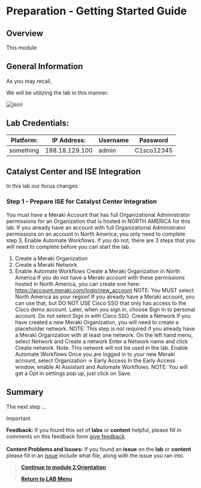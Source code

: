 # Preparation - Getting Started Guide

## Overview

This module 

## General Information

As you may recall, 

We will be utilizing the lab in this manner:

![json](./images/DCLOUD_Topology_PnPLab2.png?raw=true "Import JSON")

## Lab Credentials:

| Platform:       | IP Address:    | Username | Password   | 
|-----------------|----------------|----------|------------|
| something       | 198.18.129.100 | admin    | C1sco12345 |

## Catalyst Center and ISE Integration

In this lab our focus changes 

### Step 1 - Prepare ISE for Catalyst Center Integration

You must have a Meraki Account that has full Organizational Administrator permissions for an
Organization that is hosted in NORTH AMERICA for this lab. If you already have an account with full
Organizational Administrator permissions on an account in North America, you only need to complete
step 3, Enable Automate Workflows. If you do not, there are 3 steps that you will need to complete before
you can start the lab.
1. Create a Meraki Organization
2. Create a Meraki Network
3. Enable Automate Workflows
Create a Meraki Organization in North America
If you do not have a Meraki account with these permissions hosted in North America, you can create one
here: https://account.meraki.com/login/new_account
NOTE: You MUST select North America as your region!
If you already have a Meraki account, you can use that, but DO NOT USE Cisco SSO that only has access
to the Cisco demo account.
Later, when you sign in, choose Sign in to personal account. Do
not select Sign in with Cisco SSO.
Create a Network
If you have created a new Meraki Organization, you will need to create a placeholder network.
NOTE: This step is not required if you already have a Meraki Organization with at least one network.
On the left hand menu, select Network and Create a network
Enter a Network name and click Create network. Note: This network will not be used in the lab.
Enable Automate Workflows
Once you are logged in to your new Meraki account, select Organization -> Early Access
In the Early Access window, enable AI Assistant and Automate Workflows.
NOTE: You will get a Opt in settings pop up, just click on Save.

## Summary

The next step ... 

> [!IMPORTANT]
> **Feedback:** If you found this set of **labs** or **content** helpful, please fill in comments on this feedback form [give feedback](https://github.com/kebaldwi/DNAC-TEMPLATES/discussions/new?category=feedback-and-ideas).</br></br>
**Content Problems and Issues:** If you found an **issue** on the **lab** or **content** please fill in an [issue](https://github.com/kebaldwi/DNAC-TEMPLATES/issues/new) include what file, along with the issue you ran into. 

> [**Continue to module 2 Orientation**](./module2-orientation.md)

> [**Return to LAB Menu**](./README.md)